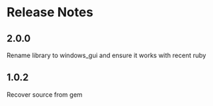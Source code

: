 # Release Notes

## 2.0.0

Rename library to windows_gui and ensure it works with recent ruby

## 1.0.2

Recover source from gem
